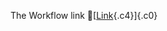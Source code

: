 The Workflow link
👏[[Link](https://www.google.com/url?q=http://www.google.com&sa=D&source=editors&ust=1755689011507770&usg=AOvVaw1WUA7UFXAB7wfxOSHwywK1){.c4}]{.c0}

